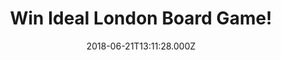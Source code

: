 ---
campaign-uuid: "c-3b6b9957-2658-4797-941c-edb51360d15b"
type: "Preview"
category: "Gift"
date: "2018-06-21T13:11:28.000Z"
end-date: "2018-07-22T23:59:00.000Z"
disable-form: false
is_promoted: false
has_entry_page: true
title: "Win Ideal London Board Game!"
competition-description: "<p>If you want to race your family and friends through London's\
  \ iconic Underground system now thanks to NME AAA you can because we’ve got our\
  \ hands on one of the best board games: the Ideal London Board Game!</p>\r\n<p>Fancy\
  \ a trip around the tub? Click below to know more!</p>"
hero-header: "Win Ideal London Board Game!"
terms-confirmation: "N/A"
banner-img: "https://assets.expresslyapp.com/asset-0b858263-d9f9-449a-9015-cccbc8232dfb.jpg"
logo-left-href: "http://aaa.nme.com"
logo-left-image: "https://assets.expresslyapp.com/asset-380ce97d-7473-4751-a70f-6bab4a4f0999.jpg"
logo-left-title: "NME AAA"
bg-image-hero: "https://assets.expresslyapp.com/asset-275e94cc-3655-45d9-bd5c-dfa1949cf652.jpg"
bg-image-first: "https://assets.expresslyapp.com/asset-9ada9da9-f3e7-45e6-a749-d00f4d572435.jpg"
section1-content: "<p>The London Game has a board showing the centre of the innovative\
  \ map of the London Underground, updated over the years as the game was re-issued\
  \ and the Tube developed.</p>\r\n<p>Starting at a mainline terminus, players must\
  \ travel the network, visiting 6 tourist locations on Souvenir cards dealt from\
  \ a deck of 30, stopping at the relevant Tube station and finally returning to their\
  \ starting point. You move from station to station on the roll of the die, but to\
  \ change lines you must stop at junctions and draw a Hazard card. This may move\
  \ you or other players around the board. You may also close stations with a token\
  \ when you leave, to block other players.</p>\r\n<p>If you’re looking for a fun\
  \ night with friends this game is a MUST! Enter the form below and get ready to\
  \ beat your opponent!</p>"
entry-title: "Win Ideal London Board Game!"
entry-content: "<p>Enter the draw to win Ideal London Board Game! and take a trip\
  \ around London\r\n by completing the form below before 23:59 on 22st July 2018.</p>"
has-winner: false
prize-description: "Ideal London Board Game."
special-conditions: "Multiple entries are allowed up to one every day."
---